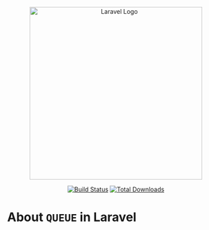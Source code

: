 <p align="center"><a href="https://laravel.com" target="_blank"><img src="https://raw.githubusercontent.com/laravel/art/master/logo-lockup/5%20SVG/2%20CMYK/1%20Full%20Color/laravel-logolockup-cmyk-red.svg" width="400" alt="Laravel Logo"></a></p>

<p align="center">
<a href="https://github.com/tarasiukv/queue.com"><img src="https://github.com/laravel/framework/workflows/tests/badge.svg" alt="Build Status"></a>
<a href="https://github.com/tarasiukv/queue.com"><img src="https://img.shields.io/packagist/dt/laravel/framework" alt="Total Downloads"></a>
</p>

# About `QUEUE` in Laravel
